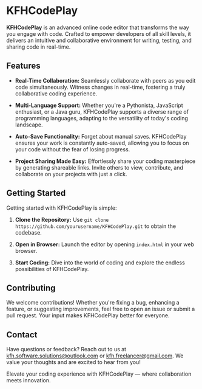 # KFHCodePlay

**KFHCodePlay** is an advanced online code editor that transforms the way you engage with code. Crafted to empower developers of all skill levels, it delivers an intuitive and collaborative environment for writing, testing, and sharing code in real-time.

## Features

- **Real-Time Collaboration:** Seamlessly collaborate with peers as you edit code simultaneously. Witness changes in real-time, fostering a truly collaborative coding experience.

- **Multi-Language Support:** Whether you're a Pythonista, JavaScript enthusiast, or a Java guru, KFHCodePlay supports a diverse range of programming languages, adapting to the versatility of today's coding landscape.

- **Auto-Save Functionality:** Forget about manual saves. KFHCodePlay ensures your work is constantly auto-saved, allowing you to focus on your code without the fear of losing progress.

- **Project Sharing Made Easy:** Effortlessly share your coding masterpiece by generating shareable links. Invite others to view, contribute, and collaborate on your projects with just a click.

## Getting Started

Getting started with KFHCodePlay is simple:

1. **Clone the Repository:** Use `git clone https://github.com/yourusername/KFHCodePlay.git` to obtain the codebase.

2. **Open in Browser:** Launch the editor by opening `index.html` in your web browser.

3. **Start Coding:** Dive into the world of coding and explore the endless possibilities of KFHCodePlay.

## Contributing

We welcome contributions! Whether you're fixing a bug, enhancing a feature, or suggesting improvements, feel free to open an issue or submit a pull request. Your input makes KFHCodePlay better for everyone.

## Contact

Have questions or feedback? Reach out to us at [kfh.software.solutions@outlook.com](mailto:kfh.software.solutions@outlook.com) or [kfh.freelancer@gmail.com](mailto:kfh.freelancer@gmail.com). We value your thoughts and are excited to hear from you!

Elevate your coding experience with KFHCodePlay — where collaboration meets innovation.
